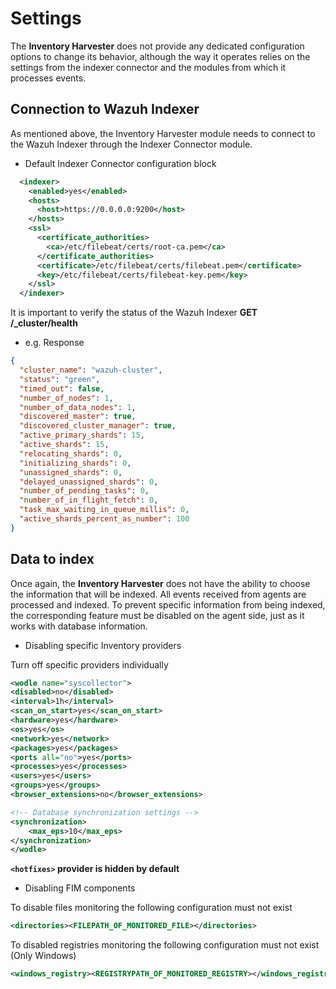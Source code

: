 # Settings

The **Inventory Harvester** does not provide any dedicated configuration options to change its behavior, although the way it operates relies on the settings from the indexer connector and the modules from which it processes events.

## Connection to Wazuh Indexer

As mentioned above, the Inventory Harvester module needs to connect to the Wazuh Indexer through the Indexer Connector module.

- Default Indexer Connector configuration block
```xml
  <indexer>
    <enabled>yes</enabled>
    <hosts>
      <host>https://0.0.0.0:9200</host>
    </hosts>
    <ssl>
      <certificate_authorities>
        <ca>/etc/filebeat/certs/root-ca.pem</ca>
      </certificate_authorities>
      <certificate>/etc/filebeat/certs/filebeat.pem</certificate>
      <key>/etc/filebeat/certs/filebeat-key.pem</key>
    </ssl>
  </indexer>
```

It is important to verify the status of the Wazuh Indexer **GET /_cluster/health**

- e.g. Response
```json
{
  "cluster_name": "wazuh-cluster",
  "status": "green",
  "timed_out": false,
  "number_of_nodes": 1,
  "number_of_data_nodes": 1,
  "discovered_master": true,
  "discovered_cluster_manager": true,
  "active_primary_shards": 15,
  "active_shards": 15,
  "relocating_shards": 0,
  "initializing_shards": 0,
  "unassigned_shards": 0,
  "delayed_unassigned_shards": 0,
  "number_of_pending_tasks": 0,
  "number_of_in_flight_fetch": 0,
  "task_max_waiting_in_queue_millis": 0,
  "active_shards_percent_as_number": 100
}
```

## Data to index

Once again, the **Inventory Harvester** does not have the ability to choose the information that will be indexed. All events received from agents are processed and indexed. To prevent specific information from being indexed, the corresponding feature must be disabled on the agent side, just as it works with database information.

- Disabling specific Inventory providers

Turn off specific providers individually
```xml
<wodle name="syscollector">
<disabled>no</disabled>
<interval>1h</interval>
<scan_on_start>yes</scan_on_start>
<hardware>yes</hardware>
<os>yes</os>
<network>yes</network>
<packages>yes</packages>
<ports all="no">yes</ports>
<processes>yes</processes>
<users>yes</users>
<groups>yes</groups>
<browser_extensions>no</browser_extensions>

<!-- Database synchronization settings -->
<synchronization>
    <max_eps>10</max_eps>
</synchronization>
</wodle>
```
**`<hotfixes>` provider is hidden by default**

- Disabling FIM components

To disable files monitoring the following configuration must not exist
```xml
<directories><FILEPATH_OF_MONITORED_FILE></directories>
```

To disabled registries monitoring the following configuration must not exist (Only Windows)
```xml
<windows_registry><REGISTRYPATH_OF_MONITORED_REGISTRY></windows_registry>
```
